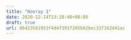 ```yaml
---
title: "Hooray 1"
date: 2020-12-14T13:28:48+08:00
draft: true
url: 06423581953f4d4f391f205b62bec337162d41ac
---
```


